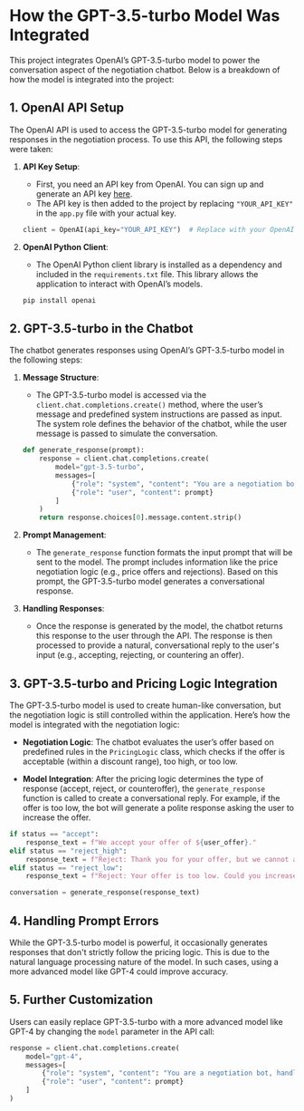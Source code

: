 
# How the GPT-3.5-turbo Model Was Integrated

This project integrates OpenAI’s GPT-3.5-turbo model to power the conversation aspect of the negotiation chatbot. Below is a breakdown of how the model is integrated into the project:

## 1. OpenAI API Setup

The OpenAI API is used to access the GPT-3.5-turbo model for generating responses in the negotiation process. To use this API, the following steps were taken:

1. **API Key Setup**: 
   - First, you need an API key from OpenAI. You can sign up and generate an API key [here](https://platform.openai.com/).
   - The API key is then added to the project by replacing `"YOUR_API_KEY"` in the `app.py` file with your actual key.

   ```python
   client = OpenAI(api_key="YOUR_API_KEY")  # Replace with your OpenAI API key
   ```

2. **OpenAI Python Client**:
   - The OpenAI Python client library is installed as a dependency and included in the `requirements.txt` file. This library allows the application to interact with OpenAI’s models.

   ```bash
   pip install openai
   ```

## 2. GPT-3.5-turbo in the Chatbot

The chatbot generates responses using OpenAI’s GPT-3.5-turbo model in the following steps:

1. **Message Structure**:
   - The GPT-3.5-turbo model is accessed via the `client.chat.completions.create()` method, where the user’s message and predefined system instructions are passed as input. The system role defines the behavior of the chatbot, while the user message is passed to simulate the conversation.

   ```python
   def generate_response(prompt):
       response = client.chat.completions.create(
           model="gpt-3.5-turbo",
           messages=[
               {"role": "system", "content": "You are a negotiation bot, handling price discussions strictly."},
               {"role": "user", "content": prompt}
           ]
       )
       return response.choices[0].message.content.strip()
   ```

2. **Prompt Management**:
   - The `generate_response` function formats the input prompt that will be sent to the model. The prompt includes information like the price negotiation logic (e.g., price offers and rejections). Based on this prompt, the GPT-3.5-turbo model generates a conversational response.

3. **Handling Responses**:
   - Once the response is generated by the model, the chatbot returns this response to the user through the API. The response is then processed to provide a natural, conversational reply to the user's input (e.g., accepting, rejecting, or countering an offer).

## 3. GPT-3.5-turbo and Pricing Logic Integration

The GPT-3.5-turbo model is used to create human-like conversation, but the negotiation logic is still controlled within the application. Here’s how the model is integrated with the negotiation logic:

- **Negotiation Logic**: 
   The chatbot evaluates the user’s offer based on predefined rules in the `PricingLogic` class, which checks if the offer is acceptable (within a discount range), too high, or too low.

- **Model Integration**:
   After the pricing logic determines the type of response (accept, reject, or counteroffer), the `generate_response` function is called to create a conversational reply. For example, if the offer is too low, the bot will generate a polite response asking the user to increase the offer.

```python
if status == "accept":
    response_text = f"We accept your offer of ${user_offer}."
elif status == "reject_high":
    response_text = f"Reject: Thank you for your offer, but we cannot accept more than the original price of ${pricing.base_price}. Let's stick with the original price."
elif status == "reject_low":
    response_text = f"Reject: Your offer is too low. Could you increase it to at least ${result}?"

conversation = generate_response(response_text)
```

## 4. Handling Prompt Errors

While the GPT-3.5-turbo model is powerful, it occasionally generates responses that don't strictly follow the pricing logic. This is due to the natural language processing nature of the model. In such cases, using a more advanced model like GPT-4 could improve accuracy.

## 5. Further Customization

Users can easily replace GPT-3.5-turbo with a more advanced model like GPT-4 by changing the `model` parameter in the API call:

```python
response = client.chat.completions.create(
    model="gpt-4",
    messages=[
        {"role": "system", "content": "You are a negotiation bot, handling price discussions strictly."},
        {"role": "user", "content": prompt}
    ]
)
```
